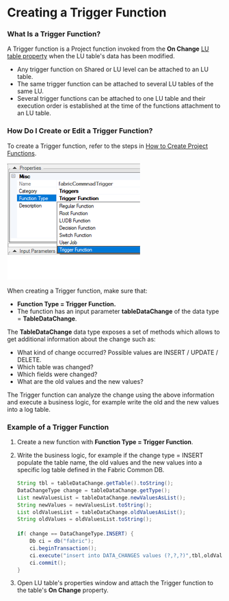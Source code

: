 # Creating a Trigger Function

### What Is a Trigger Function?

A Trigger function is a Project function invoked from the **On Change** [LU table property](/articles/06_LU_tables/04_table_properties.md#on-change) when the LU table's data has been modified.

* Any trigger function on Shared or LU level can be attached to an LU table.
* The same trigger function can be attached to several LU tables of the same LU.
* Several trigger functions can be attached to one LU table and their execution order is established at the time of the functions attachment to an LU table.

### How Do I Create or Edit a Trigger Function?

To create a Trigger function, refer to the steps in [How to Create Project Functions](10_creating_a_project_function.md).

![image](images/07_091_01.png)

When creating a Trigger function, make sure that:

*	**Function Type = Trigger Function.** 
*	The function has an input parameter **tableDataChange** of the data type = **TableDataChange**.

The **TableDataChange** data type exposes a set of methods which allows to get additional information about the change such as:

* What kind of change occurred? Possible values are INSERT / UPDATE / DELETE.
* Which table was changed?
* Which fields were changed?
* What are the old values and the new values?

The Trigger function can analyze the change using the above information and execute a business logic, for example write the old and the new values into a log table.

### Example of a Trigger Function

1. Create a new function with **Function Type = Trigger Function**.

2. Write the business logic, for example if the change type = INSERT populate the table name,  the old values and the new values into a specific log table defined in the Fabric Common DB.

   ~~~java
   String tbl = tableDataChange.getTable().toString();
   DataChangeType change = tableDataChange.getType();
   List newValuesList = tableDataChange.newValuesAsList();
   String newValues = newValuesList.toString();
   List oldValuesList = tableDataChange.oldValuesAsList();
   String oldValues = oldValuesList.toString();
   
   if( change == DataChangeType.INSERT) {
       Db ci = db("fabric");
       ci.beginTransaction();
       ci.execute("insert into DATA_CHANGES values (?,?,?)",tbl,oldValues,newValues);
       ci.commit();
   }
   ~~~

3. Open LU table's properties window and attach the Trigger function to the table's **On Change** property.

